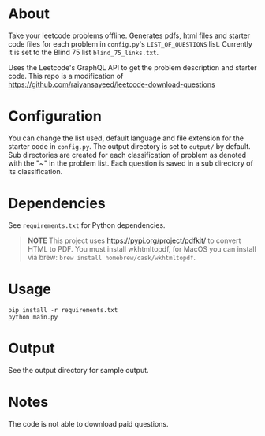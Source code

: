 # About
Take your leetcode problems offline. Generates pdfs, html files and starter code files for each problem in `config.py`'s `LIST_OF_QUESTIONS` list. Currently it is set to the Blind 75 list `blind_75_links.txt`.

Uses the Leetcode's GraphQL API to get the problem description and starter code. This repo is a modification of https://github.com/raiyansayeed/leetcode-download-questions

# Configuration
You can change the list used, default language and file extension for the starter code in `config.py`.
The output directory is set to `output/` by default. Sub directories are created for each classification of problem as denoted with the "~" in the problem list. Each question is saved in a sub directory of its classification.

# Dependencies
See `requirements.txt` for Python dependencies. 

> **NOTE** This project uses https://pypi.org/project/pdfkit/ to convert HTML to PDF. You must install wkhtmltopdf, for MacOS you can install via brew: `brew install homebrew/cask/wkhtmltopdf`. 

# Usage
```
pip install -r requirements.txt
python main.py
```

# Output
See the output directory for sample output.

# Notes
The code is not able to download paid questions.